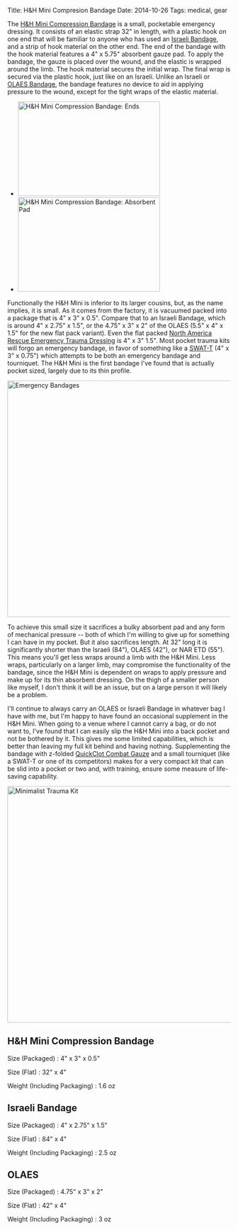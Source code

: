 Title: H&H Mini Compresion Bandage
Date: 2014-10-26
Tags: medical, gear

The [H&H Mini Compression Bandage](http://www.gohandh.com/mini-compression-bandage/) is a small, pocketable emergency dressing. It consists of an elastic strap 32" in length, with a plastic hook on one end that will be familiar to anyone who has used an [Israeli Bandage](https://en.wikipedia.org/wiki/Emergency_Bandage), and a strip of hook material on the other end. The end of the bandage with the hook material features a 4" x 5.75" absorbent gauze pad. To apply the bandage, the gauze is placed over the wound, and the elastic is wrapped around the limb. The hook material secures the initial wrap. The final wrap is secured via the plastic hook, just like on an Israeli. Unlike an Israeli or [OLAES Bandage](http://www.tacmedsolutions.com/product/olaes-modular-bandage/), the bandage features no device to aid in applying pressure to the wound, except for the tight wraps of the elastic material.

<ul class="thumbs">
    <li>
        <a href="https://www.flickr.com/photos/pigmonkey/15016813074" title="H&amp;H Mini Compression Bandage: Ends by Pig Monkey, on Flickr"><img src="https://farm6.staticflickr.com/5616/15016813074_0036c81429_n.jpg" width="320" height="213" alt="H&amp;H Mini Compression Bandage: Ends"></a>
    </li>
    <li>
        <a href="https://www.flickr.com/photos/pigmonkey/15017393643" title="H&amp;H Mini Compression Bandage: Absorbent Pad by Pig Monkey, on Flickr"><img src="https://farm6.staticflickr.com/5602/15017393643_8c1d8e53a1_n.jpg" width="320" height="213" alt="H&amp;H Mini Compression Bandage: Absorbent Pad"></a>
    </li>
</ul>

Functionally the H&H Mini is inferior to its larger cousins, but, as the name implies, it is small. As it comes from the factory, it is vacuumed packed into a package that is 4" x 3" x 0.5". Compare that to an Israeli Bandage, which is around 4" x 2.75" x 1.5", or the 4.75" x 3" x 2" of the OLAES (5.5" x 4" x 1.5" for the new flat pack variant). Even the flat packed [North America Rescue Emergency Trauma Dressing](http://www.narescue.com/Flat_Emergency_Trauma_Dressing_(ETD)_-_4_in.-CN1565B2F743E3.html?BC=!PARENTID!) is 4" x 3" 1.5". Most pocket trauma kits will forgo an emergency bandage, in favor of something like a [SWAT-T](http://www.swattourniquet.com/) (4" x 3" x 0.75") which attempts to be both an emergency bandage and tourniquet. The H&H Mini is the first bandage I've found that is actually pocket sized, largely due to its thin profile.

<a href="https://www.flickr.com/photos/pigmonkey/15613847186" title="Emergency Bandages by Pig Monkey, on Flickr"><img src="https://farm6.staticflickr.com/5608/15613847186_ee05f26dd0_c.jpg" width="800" height="534" alt="Emergency Bandages"></a>

To achieve this small size it sacrifices a bulky absorbent pad and any form of mechanical pressure -- both of which I'm willing to give up for something I can have in my pocket. But it also sacrifices length. At 32" long it is significantly shorter than the Israeli (84"), OLAES (42"), or NAR ETD (55"). This means you'll get less wraps around a limb with the H&H Mini. Less wraps, particularly on a larger limb, may compromise the functionality of the bandage, since the H&H Mini is dependent on wraps to apply pressure and make up for its thin absorbent dressing. On the thigh of a smaller person like myself, I don't think it will be an issue, but on a large person it will likely be a problem.

I'll continue to always carry an OLAES or Israeli Bandage in whatever bag I have with me, but I'm happy to have found an occasional supplement in the H&H Mini. When going to a venue where I cannot carry a bag, or do not want to, I've found that I can easily slip the H&H Mini into a back pocket and not be bothered by it. This gives me some limited capabilities, which is better than leaving my full kit behind and having nothing. Supplementing the bandage with z-folded [QuickClot Combat Gauze](http://www.z-medica.com/healthcare/Products/QuikClot-Combat-Gauze.aspx) and a small tourniquet (like a SWAT-T or one of its competitors) makes for a very compact kit that can be slid into a pocket or two and, with training, ensure some measure of life-saving capability.

<a href="https://www.flickr.com/photos/pigmonkey/15451978920" title="Minimalist Trauma Kit by Pig Monkey, on Flickr"><img src="https://farm4.staticflickr.com/3937/15451978920_cb03dfe65a_c.jpg" width="800" height="534" alt="Minimalist Trauma Kit"></a>


## H&H Mini Compression Bandage

Size (Packaged)
:   4" x 3" x 0.5"

Size (Flat)
:   32" x 4"

Weight (Including Packaging)
:   1.6 oz

## Israeli Bandage

Size (Packaged)
:   4" x 2.75" x 1.5"

Size (Flat)
:   84" x 4"

Weight (Including Packaging)
:   2.5 oz

## OLAES

Size (Packaged)
:   4.75" x 3" x 2"

Size (Flat)
:   42" x 4"

Weight (Including Packaging)
:   3 oz
